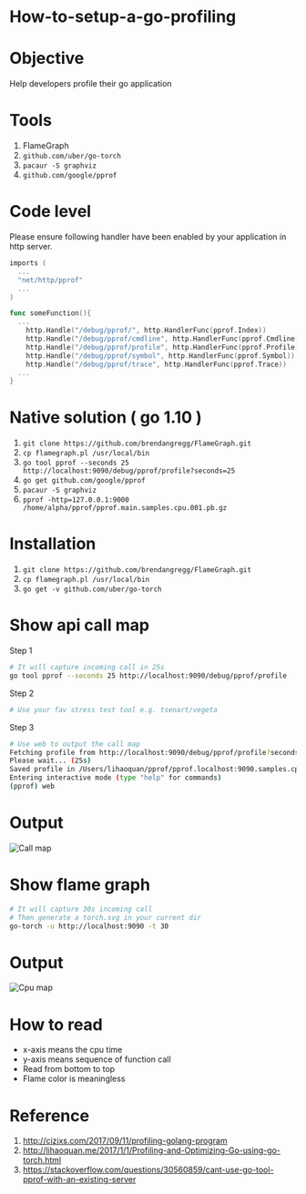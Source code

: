 # How-to-setup-a-go-profiling

# Objective
Help developers profile their go application

# Tools
1. FlameGraph
1. `github.com/uber/go-torch`
1. `pacaur -S graphviz`
1. `github.com/google/pprof`

# Code level
Please ensure following handler have been enabled by your application in http server.
```go
imports (
  ...
  "net/http/pprof"
  ...
)

func someFunction(){
  ...
	http.Handle("/debug/pprof/", http.HandlerFunc(pprof.Index))
	http.Handle("/debug/pprof/cmdline", http.HandlerFunc(pprof.Cmdline))
	http.Handle("/debug/pprof/profile", http.HandlerFunc(pprof.Profile))
	http.Handle("/debug/pprof/symbol", http.HandlerFunc(pprof.Symbol))
	http.Handle("/debug/pprof/trace", http.HandlerFunc(pprof.Trace))
  ...
}
```

# Native solution ( go 1.10 )
1. ```git clone https://github.com/brendangregg/FlameGraph.git```
1. ```cp flamegraph.pl /usr/local/bin```
1. `go tool pprof --seconds 25 http://localhost:9090/debug/pprof/profile?seconds=25`
1. `go get github.com/google/pprof`
1. `pacaur -S graphviz`
1. `pprof -http=127.0.0.1:9000 /home/alpha/pprof/pprof.main.samples.cpu.001.pb.gz`

# Installation
1. ```git clone https://github.com/brendangregg/FlameGraph.git```
1. ```cp flamegraph.pl /usr/local/bin```
1. ```go get -v github.com/uber/go-torch```

# Show api call map
Step 1
```sh
# It will capture incoming call in 25s
go tool pprof --seconds 25 http://localhost:9090/debug/pprof/profile
```
Step 2
```sh
# Use your fav stress test tool e.g. tsenart/vegeta
```

Step 3 
```sh
# Use web to output the call map
Fetching profile from http://localhost:9090/debug/pprof/profile?seconds=25
Please wait... (25s)
Saved profile in /Users/lihaoquan/pprof/pprof.localhost:9090.samples.cpu.014.pb.gz
Entering interactive mode (type "help" for commands)
(pprof) web
```

# Output
![Call map](https://i.imgur.com/ibhsK7a.png)
# Show flame graph
```sh
# It will capture 30s incoming call
# Then generate a torch.svg in your current dir
go-torch -u http://localhost:9090 -t 30
```
# Output
![Cpu map](https://i.imgur.com/6VtscMY.png)

# How to read
- x-axis means the cpu time
- y-axis means sequence of function call
- Read from bottom to top
- Flame color is meaningless

# Reference
1. http://cizixs.com/2017/09/11/profiling-golang-program
1. http://lihaoquan.me/2017/1/1/Profiling-and-Optimizing-Go-using-go-torch.html
1. https://stackoverflow.com/questions/30560859/cant-use-go-tool-pprof-with-an-existing-server
